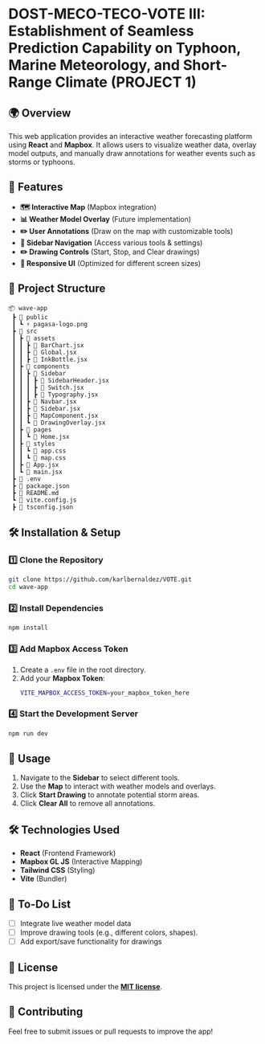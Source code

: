 # DOST-MECO-TECO-VOTE III: Establishment of Seamless Prediction Capability on Typhoon, Marine Meteorology, and Short-Range Climate (PROJECT 1)

## 🌍 Overview
This web application provides an interactive weather forecasting platform using **React** and **Mapbox**. It allows users to visualize weather data, overlay model outputs, and manually draw annotations for weather events such as storms or typhoons.

## 🚀 Features
- **🗺 Interactive Map** (Mapbox integration)
- **📊 Weather Model Overlay** (Future implementation)
- **✏️ User Annotations** (Draw on the map with customizable tools)
- **🔄 Sidebar Navigation** (Access various tools & settings)
- **✏️ Drawing Controls** (Start, Stop, and Clear drawings)
- **🎨 Responsive UI** (Optimized for different screen sizes)

## 📂 Project Structure
```
📦 wave-app
 ┣ 📂 public
 ┃ ┗ ⚡ pagasa-logo.png
 ┣ 📂 src
 ┃ ┣ 📂 assets
 ┃ ┃ ┣ 📜 BarChart.jsx
 ┃ ┃ ┣ 📜 Global.jsx
 ┃ ┃ ┣ 📜 InkBottle.jsx
 ┃ ┣ 📂 components
 ┃ ┃ ┣ 📂 Sidebar
 ┃ ┃ ┃ ┣ 📜 SidebarHeader.jsx
 ┃ ┃ ┃ ┣ 📜 Switch.jsx
 ┃ ┃ ┃ ┣ 📜 Typography.jsx
 ┃ ┃ ┣ 📜 Navbar.jsx
 ┃ ┃ ┣ 📜 Sidebar.jsx
 ┃ ┃ ┣ 📜 MapComponent.jsx
 ┃ ┃ ┗ 📜 DrawingOverlay.jsx
 ┃ ┣ 📂 pages
 ┃ ┃ ┗ 📜 Home.jsx
 ┃ ┣ 📂 styles
 ┃ ┃ ┗ 📜 app.css
 ┃ ┃ ┗ 📜 map.css
 ┃ ┣ 📜 App.jsx
 ┃ ┗ 📜 main.jsx
 ┣ 📜 .env
 ┣ 📜 package.json
 ┣ 📜 README.md
 ┗ 📜 vite.config.js
 ┣ 📜 tsconfig.json
```

## 🛠 Installation & Setup
### 1️⃣ Clone the Repository
```sh
git clone https://github.com/karlbernaldez/VOTE.git
cd wave-app
```

### 2️⃣ Install Dependencies
```sh
npm install
```

### 3️⃣ Add Mapbox Access Token
1. Create a `.env` file in the root directory.
2. Add your **Mapbox Token**:
   ```sh
   VITE_MAPBOX_ACCESS_TOKEN=your_mapbox_token_here
   ```

### 4️⃣ Start the Development Server
```sh
npm run dev
```

## 🎨 Usage
1. Navigate to the **Sidebar** to select different tools.
2. Use the **Map** to interact with weather models and overlays.
3. Click **Start Drawing** to annotate potential storm areas.
4. Click **Clear All** to remove all annotations.

## 🛠 Technologies Used
- **React** (Frontend Framework)
- **Mapbox GL JS** (Interactive Mapping)
- **Tailwind CSS** (Styling)
- **Vite** (Bundler)

## 📝 To-Do List
- [ ] Integrate live weather model data
- [ ] Improve drawing tools (e.g., different colors, shapes).
- [ ] Add export/save functionality for drawings

## 📜 License
This project is licensed under the **[MIT license](https://github.com/karlbernaldez/Vote-wave/blob/main/LICENSE)**.

## 🙌 Contributing
Feel free to submit issues or pull requests to improve the app!
